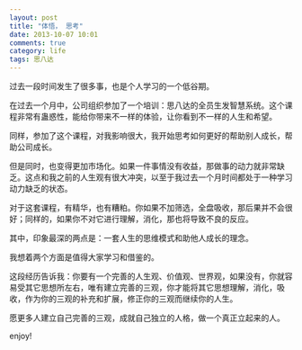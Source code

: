 ```yaml
---
layout: post
title: "体悟， 思考"
date: 2013-10-07 10:01
comments: true
category: life
tags: 思八达
---
```



过去一段时间发生了很多事，也是个人学习的一个低谷期。

在过去一个月中，公司组织参加了一个培训：思八达的全员生发智慧系统。这个课程非常有蛊惑性，能给你带来不一样的体验，让你看到不一样的人生和希望。

同样，参加了这个课程，对我影响很大，我开始思考如何更好的帮助别人成长，帮助公司成长。

但是同时，也变得更加市场化。如果一件事情没有收益，那做事的动力就非常缺乏。这点和我之前的人生观有很大冲突，以至于我过去一个月时间都处于一种学习动力缺乏的状态。

对于这套课程，有精华，也有糟粕。你如果不加筛选，全盘吸收，那后果并不会很好；同样的，如果你不对它进行理解，消化，那也将导致不良的反应。

其中，印象最深的两点是：一套人生的思维模式和助他人成长的理念。

我想着两个方面是值得大家学习和借鉴的。

这段经历告诉我：你要有一个完善的人生观、价值观、世界观，如果没有，你就容易受其它思想所左右，唯有建立完善的三观，你才能将其它思想理解，消化，吸收，作为你的三观的补充和扩展，修正你的三观而继续你的人生。


愿更多人建立自己完善的三观，成就自己独立的人格，做一个真正立起来的人。


enjoy!
